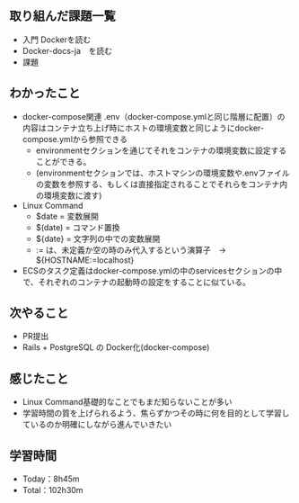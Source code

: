 ## 取り組んだ課題一覧
- 入門 Dockerを読む
- Docker-docs-ja　を読む
- 課題

## わかったこと
- docker-compose関連 .env（docker-compose.ymlと同じ階層に配置）の内容はコンテナ立ち上げ時にホストの環境変数と同じようにdocker-compose.ymlから参照できる
    - environmentセクションを通じてそれをコンテナの環境変数に設定することができる。
    - (environmentセクションでは、ホストマシンの環境変数や.envファイルの変数を参照する、もしくは直接指定されることでそれらをコンテナ内の環境変数に渡す)
- Linux Command
    - $date = 変数展開
    - $(date) = コマンド置換
    - ${date} = 文字列の中での変数展開
    - := は、未定義か空の時のみ代入するという演算子　→ ${HOSTNAME:=localhost}
- ECSのタスク定義はdocker-compose.ymlの中のservicesセクションの中で、それぞれのコンテナの起動時の設定をすることに似ている。

## 次やること
- PR提出
- Rails + PostgreSQL の Docker化(docker-compose)

## 感じたこと
- Linux Command基礎的なことでもまだ知らないことが多い
- 学習時間の質を上げられるよう、焦らずかつその時に何を目的として学習しているのか明確にしながら進んでいきたい

## 学習時間
- Today：8h45m
- Total：102h30m
